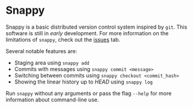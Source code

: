 # Snappy
Snappy is a basic distributed version control system inspired by `git`.
This software is still in _early_ development.
For more information on the limitations of `snappy`, check out the [issues](https://github.com/dodgez/snappy/issues) tab.

Several notable features are:
- Staging area using `snappy add`
- Commits with messages using `snappy commit <message>`
- Switching between commits using `snappy checkout <commit_hash>`
- Showing the linear history up to _HEAD_ using `snappy log`

Run `snappy` without any arguments or pass the flag `--help` for more information about command-line use.
